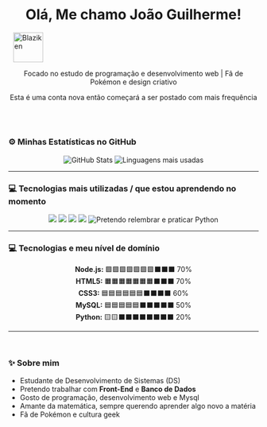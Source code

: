 <h1 align="center"> Olá, Me chamo João Guilherme!</h1> <img src="https://raw.githubusercontent.com/PokeAPI/sprites/master/sprites/pokemon/257.png" alt="Blaziken" width="60" height="60" style="vertical-align:middle; margin-left:10px;">
<p align="center"> Focado no estudo de programação e desenvolvimento web | Fã de Pokémon e design criativo</p>
<p align="center">Esta é uma conta nova então começará a ser postado com mais frequência</p>
<br>
<br>

### ⚙️ Minhas Estatísticas no GitHub
<p align="center">
  <img align="center" src="https://github-readme-stats.vercel.app/api?username=Guilherme-lopes-F&show_icons=true&theme=tokyonight&hide_border=true" alt="GitHub Stats"/>
  <img align="center" src="https://github-readme-stats.vercel.app/api/top-langs/?username=Guilherme-lopes-F&layout=compact&theme=tokyonight&hide_border=true" alt="Linguagens mais usadas"/>
</p>

---


### 💻 Tecnologias mais utilizadas / que estou aprendendo no momento
<p align="center">
  <img src="https://img.shields.io/badge/Node.js-339933?style=for-the-badge&logo=node.js&logoColor=white" />
  <img src="https://img.shields.io/badge/HTML5-E34F26?style=for-the-badge&logo=html5&logoColor=white" />
  <img src="https://img.shields.io/badge/CSS3-1572B6?style=for-the-badge&logo=css3&logoColor=white" />
  <img src="https://img.shields.io/badge/MySQL-4479A1?style=for-the-badge&logo=mysql&logoColor=white" />
  <img src="https://img.shields.io/badge/Python-3776AB?style=for-the-badge&logo=python&logoColor=white" title="Pretendo relembrar e praticar Python" />
</p>

---

### 💻 Tecnologias e meu nível de domínio 
<p align="center">
  <b>Node.js:</b> 🟩🟩🟩🟩🟩🟩🟩⬛⬛⬛ 70% 
  <br>
  <b>HTML5:</b> 🟧🟧🟧🟧🟧🟧🟧⬛⬛⬛ 70% 
  <br>
  <b>CSS3:</b> 🟦🟦🟦🟦🟦🟦⬛⬛⬛⬛ 60% 
  <br>
  <b>MySQL:</b> 🟦🟦🟦🟦🟦⬛⬛⬛⬛⬛ 50% 
  <br>
  <b>Python:</b> 🟨🟨⬛⬛⬛⬛⬛⬛⬛⬛ 20% 
  
</p>

---
<br>

### ✨ Sobre mim
<p align="center">
  
  - Estudante de Desenvolvimento de Sistemas (DS)<br>
  - Pretendo trabalhar com <strong>Front-End</strong> e <strong>Banco de Dados</strong><br>
  - Gosto de programação, desenvolvimento web e Mysql<br>
  - Amante da matemática, sempre querendo aprender algo novo a matéria<br>
  - Fã de Pokémon e cultura geek<br>
</p>
